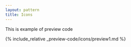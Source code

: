 ```yaml
---
layout: pattern
title: Icons
---
```

This is  example of preview code

{% include_relative _preview-code/icons/preview1.md %}